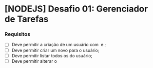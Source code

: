 # [NODEJS] Desafio 01: Gerenciador de Tarefas

### Requisitos
- [ ] Deve permitir a criação de um usuário com <name> e <username>;
- [ ] Deve permitir criar um novo <todo> para o usuário;
- [ ] Deve permitir listar todos os <todos> do usuário;
- [ ] Deve permitir alterar o <title> e <deadline> de um <todo> existente;
- [ ] Deve permitir marcar um <todo> como feito para um usuário;
- [ ] Deve permitir excluir um <todo> do usuário;
- [ ] Deve permitir passar o <username> pelo <header>;
